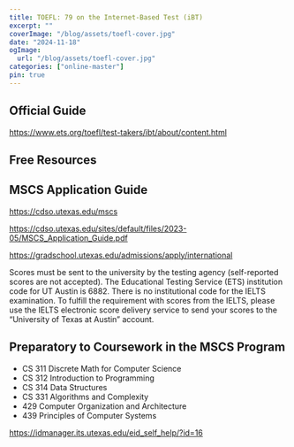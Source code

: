 ```yaml
---
title: TOEFL: 79 on the Internet-Based Test (iBT)
excerpt: ""
coverImage: "/blog/assets/toefl-cover.jpg"
date: "2024-11-18"
ogImage:
  url: "/blog/assets/toefl-cover.jpg"
categories: ["online-master"]
pin: true
---
```


## Official Guide

https://www.ets.org/toefl/test-takers/ibt/about/content.html

## Free Resources

## MSCS Application Guide

https://cdso.utexas.edu/mscs

https://cdso.utexas.edu/sites/default/files/2023-05/MSCS_Application_Guide.pdf

https://gradschool.utexas.edu/admissions/apply/international

Scores must be sent to the university by the testing agency (self-reported scores are not accepted). The Educational Testing Service (ETS) institution code for UT Austin is 6882. There is no institutional code for the IELTS examination. To fulfill the requirement with scores from the IELTS, please use the IELTS electronic score delivery service to send your scores to the “University of Texas at Austin” account.

## Preparatory to Coursework in the MSCS Program

- CS 311 Discrete Math for Computer Science
- CS 312 Introduction to Programming
- CS 314 Data Structures
- CS 331 Algorithms and Complexity
- 429 Computer Organization and Architecture
- 439 Principles of Computer Systems






https://idmanager.its.utexas.edu/eid_self_help/?id=16



